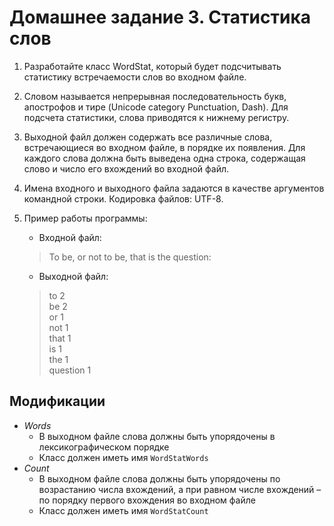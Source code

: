 # Домашнее задание 3. Статистика слов
1. Разработайте класс WordStat, который будет подсчитывать статистику встречаемости слов во входном файле.

2. Словом называется непрерывная последовательность букв, апострофов и тире (Unicode category Punctuation, Dash). Для подсчета статистики, слова приводятся к нижнему регистру.

3. Выходной файл должен содержать все различные слова, встречающиеся во входном файле, в порядке их появления. Для каждого слова должна быть выведена одна строка, содержащая слово и число его вхождений во входной файл.

4. Имена входного и выходного файла задаются в качестве аргументов командной строки. Кодировка файлов: UTF-8.

5. Пример работы программы:
   * Входной файл:
   > To be, or not to be, that is the question:  
   * Выходной файл:
   > to 2  
   > be 2  
   > or 1  
   > not 1  
   > that 1  
   > is 1  
   > the 1  
   > question 1  

## Модификации
 * *Words*
    * В выходном файле слова должны быть упорядочены в лексикографическом порядке
    * Класс должен иметь имя `WordStatWords`
 * *Count*
    * В выходном файле слова должны быть упорядочены по возрастанию числа
      вхождений, а при равном числе вхождений – по порядку первого вхождения
      во входном файле
    * Класс должен иметь имя `WordStatCount`
